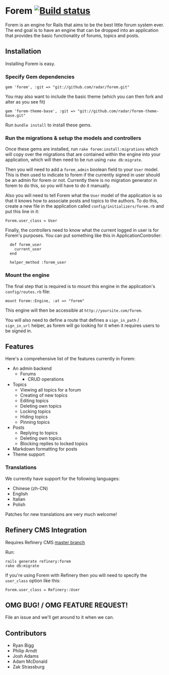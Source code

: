 # Forem [![Build status](http://travis-ci.org/radar/forem.png)](http://travis-ci.org/radar/forem)

Forem is an engine for Rails that aims to be the best little forum system ever.
The end goal is to have an engine that can be dropped into an application that
provides the basic functionality of forums, topics and posts.

## Installation

Installing Forem is easy.

### Specify Gem dependencies

    gem 'forem', :git => "git://github.com/radar/forem.git"

You may also want to include the basic theme (which you can then fork and alter as you see fit)

    gem 'forem-theme-base', :git => "git://github.com/radar/forem-theme-base.git"

Run `bundle install` to install these gems.

### Run the migrations & setup the models and controllers

Once these gems are installed, run `rake forem:install:migrations` which will copy over the migrations that are contained within the engine into your application, which will then need to be run using `rake db:migrate`.

Then you will need to add a `forem_admin` boolean field to your `User` model. This is then used to indicate to forem if the currently signed in user should be an admin for forem or not. Currently there is no migration generator in forem to do this, so you will have to do it manually.

Also you will need to tell Forem what the `User` model of the application is so that it knows how to associate posts and topics to the authors. To do this, create a new file in the application called `config/initializers/forem.rb` and put this line in it:

    Forem.user_class = User

Finally, the controllers need to know what the current logged in user is for Forem's purposes.  You can put something like this in ApplicationController:

      def forem_user
        current_user
      end

      helper_method :forem_user

### Mount the engine

The final step that is required is to mount this engine in the application's `config/routes.rb` file:

    mount Forem::Engine, :at => "forem"

This engine will then be accessible at `http://yoursite.com/forem`.

You will also need to define a route that defines a `sign_in_path` / `sign_in_url` helper, as forem will go looking for it when it requires users to be signed in.

## Features

Here's a comprehensive list of the features currently in Forem:

* An admin backend
  * Forums
      * CRUD operations
* Topics
  * Viewing all topics for a forum
  * Creating of new topics
  * Editing topics
  * Deleting own topics
  * Locking topics
  * Hiding topics
  * Pinning topics
* Posts
  * Replying to topics
  * Deleting own topics
  * Blocking replies to locked topics
* Markdown formatting for posts
* Theme support

### Translations

We currently have support for the following languages:

* Chinese (zh-CN)
* English
* Italian
* Polish

Patches for new translations are very much welcome!

## Refinery CMS Integration

Requires Refinery CMS [master branch](https://github.com/resolve/refinerycms/tree/master)

Run:

    rails generate refinery:forem
    rake db:migrate

If you're using Forem with Refinery then you will need to specify the `user_class` option like this:

    Forem.user_class = Refinery::User

## OMG BUG! / OMG FEATURE REQUEST!

File an issue and we'll get around to it when we can.

## Contributors

* Ryan Bigg
* Philip Arndt
* Josh Adams
* Adam McDonald
* Zak Strassburg
